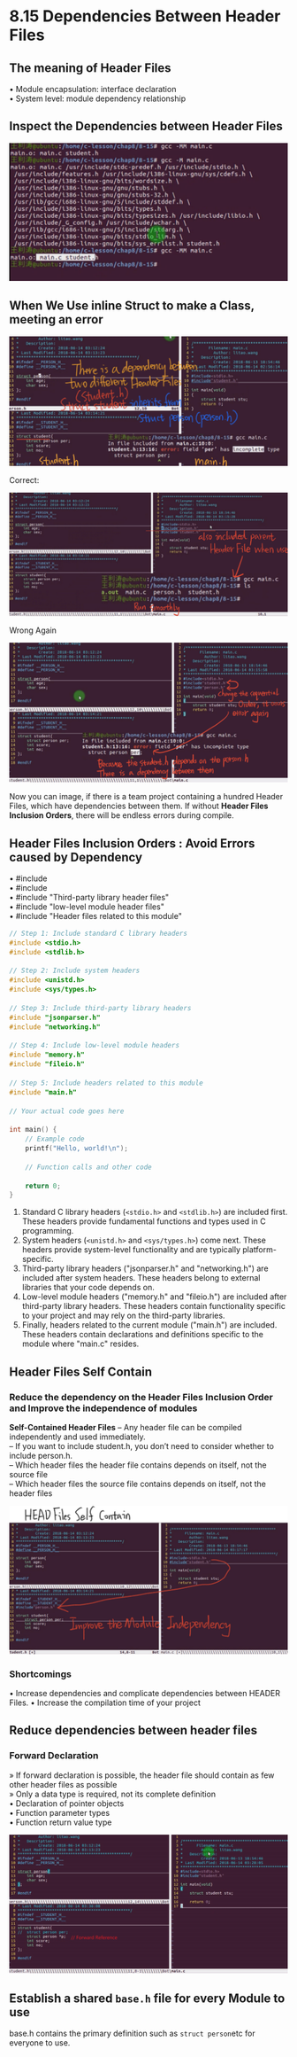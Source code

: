 # 8.15 Dependencies Between Header Files



## The meaning of Header Files

• Module encapsulation: interface declaration  
• System level: module dependency relationship

## Inspect the Dependencies between Header Files

![01](https://github.com/knightsummon/02-Computer-underlying-programming-and-system-optimization/blob/main/08%20Modular%20Programming%20in%20C%20Language/8.15%20Dependencies%20Between%20Header%20Files.assets/01.jpg)

## When We Use inline Struct to make a Class, meeting an error

![02](https://github.com/knightsummon/02-Computer-underlying-programming-and-system-optimization/blob/main/08%20Modular%20Programming%20in%20C%20Language/8.15%20Dependencies%20Between%20Header%20Files.assets/02.jpg)

Correct:

![03](https://github.com/knightsummon/02-Computer-underlying-programming-and-system-optimization/blob/main/08%20Modular%20Programming%20in%20C%20Language/8.15%20Dependencies%20Between%20Header%20Files.assets/03.jpg)

Wrong Again

![04](https://github.com/knightsummon/02-Computer-underlying-programming-and-system-optimization/blob/main/08%20Modular%20Programming%20in%20C%20Language/8.15%20Dependencies%20Between%20Header%20Files.assets/04.jpg)

Now you can image, if there is a team project containing a hundred Header Files, which have dependencies between them. If without **Header Files Inclusion Orders**, there will be endless errors during compile.

## Header Files Inclusion Orders : Avoid Errors caused by Dependency

• #include <C standard library header file>  
• #include <system header file>   
• #include "Third-party library header files"   
• #include "low-level module header files"   
• #include "Header files related to this module"

```c
// Step 1: Include standard C library headers
#include <stdio.h>
#include <stdlib.h>

// Step 2: Include system headers
#include <unistd.h>
#include <sys/types.h>

// Step 3: Include third-party library headers
#include "jsonparser.h"
#include "networking.h"

// Step 4: Include low-level module headers
#include "memory.h"
#include "fileio.h"

// Step 5: Include headers related to this module
#include "main.h"

// Your actual code goes here

int main() {
    // Example code
    printf("Hello, world!\n");

    // Function calls and other code
    
    return 0;
}
```

1. Standard C library headers (`<stdio.h>` and `<stdlib.h>`) are included first. These headers provide fundamental functions and types used in C programming.
2. System headers (`<unistd.h>` and `<sys/types.h>`) come next. These headers provide system-level functionality and are typically platform-specific.
3. Third-party library headers ("jsonparser.h" and "networking.h") are included after system headers. These headers belong to external libraries that your code depends on.
4. Low-level module headers ("memory.h" and "fileio.h") are included after third-party library headers. These headers contain functionality specific to your project and may rely on the third-party libraries.
5. Finally, headers related to the current module ("main.h") are included. These headers contain declarations and definitions specific to the module where "main.c" resides.

## Header Files Self Contain

### Reduce the dependency on the Header Files Inclusion Order and Improve the independence of modules

**Self-Contained Header Files**
– Any header file can be compiled independently and used immediately.  
– If you want to include student.h, you don’t need to consider whether to include person.h.  
– Which header files the header file contains depends on itself, not the source file  
– Which header files the source file contains depends on itself, not the header files  

![05](https://github.com/knightsummon/02-Computer-underlying-programming-and-system-optimization/blob/main/08%20Modular%20Programming%20in%20C%20Language/8.15%20Dependencies%20Between%20Header%20Files.assets/05.jpg)

### Shortcomings

• Increase dependencies and complicate dependencies between HEADER Files.
• Increase the compilation time of your project

## Reduce dependencies between header files

### Forward Declaration

» If forward declaration is possible, the header file should contain as few other header files as possible  
» Only a data type is required, not its complete definition  
	• Declaration of pointer objects  
	• Function parameter types  
	• Function return value type  

![06](https://github.com/knightsummon/02-Computer-underlying-programming-and-system-optimization/blob/main/08%20Modular%20Programming%20in%20C%20Language/8.15%20Dependencies%20Between%20Header%20Files.assets/06.jpg)

## Establish a shared `base.h` file for every Module to use

base.h contains the primary definition such as `struct person`etc for everyone to use.
